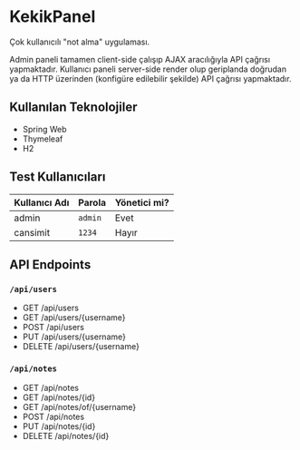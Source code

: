 # KekikPanel

Çok kullanıcılı "not alma" uygulaması.

Admin paneli tamamen client-side çalışıp AJAX aracılığıyla API çağrısı yapmaktadır.  Kullanıcı paneli server-side render olup geriplanda doğrudan ya da HTTP üzerinden (konfigüre edilebilir şekilde) API çağrısı yapmaktadır.


## Kullanılan Teknolojiler
- Spring Web
- Thymeleaf
- H2


## Test Kullanıcıları
| Kullanıcı Adı | Parola  | Yönetici mi? |
|---------------|---------|--------------|
| admin         | `admin` | Evet         |
| cansimit      | `1234`  | Hayır        |


## API Endpoints

### `/api/users`

- GET /api/users
- GET /api/users/{username}
- POST /api/users
- PUT /api/users/{username}
- DELETE /api/users/{username}


### `/api/notes`

- GET /api/notes
- GET /api/notes/{id}
- GET /api/notes/of/{username}
- POST /api/notes
- PUT /api/notes/{id}
- DELETE /api/notes/{id}

<!--
    Bora Özdoğan
    Mayıs 2022
-->

